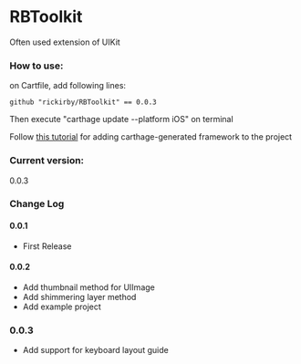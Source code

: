 # RBToolkit
Often used extension of UIKit

### How to use:
on Cartfile, add following lines:

```
github "rickirby/RBToolkit" == 0.0.3
```

Then execute "carthage update --platform iOS" on terminal

Follow [this tutorial](https://www.raywenderlich.com/7649117-carthage-tutorial-getting-started) for adding carthage-generated framework to the project

### Current version:
0.0.3

### Change Log
#### 0.0.1
* First Release

#### 0.0.2
* Add thumbnail method for UIImage
* Add shimmering layer method
* Add example project

### 0.0.3
* Add support for keyboard layout guide
